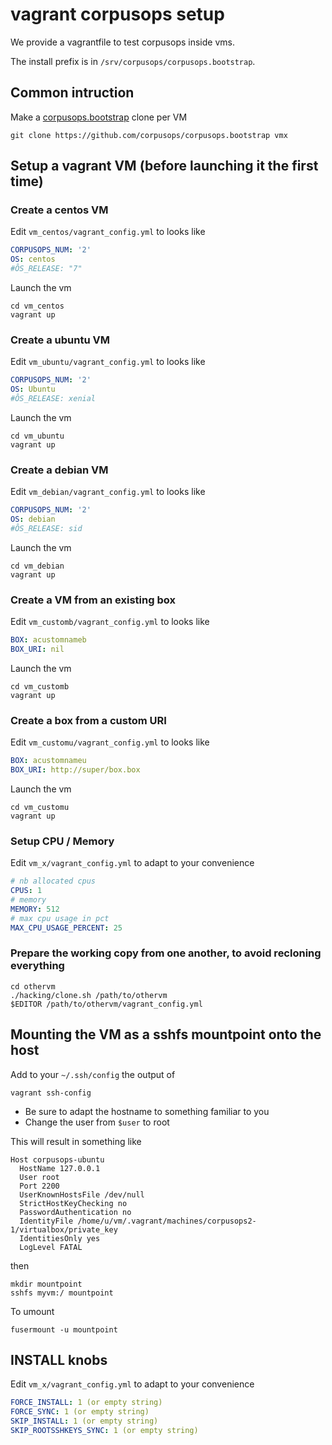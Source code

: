 # vagrant corpusops setup
We provide a vagrantfile to test corpusops inside vms.

The install prefix is in ``/srv/corpusops/corpusops.bootstrap``.

## Common intruction
Make a [corpusops.bootstrap](https://github.com/corpusops/corpusops.bootstrap) clone per VM
```
git clone https://github.com/corpusops/corpusops.bootstrap vmx
```

## Setup a vagrant VM (before launching it the first time)

### Create a centos VM
Edit ``vm_centos/vagrant_config.yml`` to looks like
```yaml
CORPUSOPS_NUM: '2'
OS: centos
#ÔS_RELEASE: "7"
```

Launch the vm
```
cd vm_centos
vagrant up
```

### Create a ubuntu VM
Edit ``vm_ubuntu/vagrant_config.yml`` to looks like
```yaml
CORPUSOPS_NUM: '2'
OS: Ubuntu
#ÔS_RELEASE: xenial

```
Launch the vm
```
cd vm_ubuntu
vagrant up
```

### Create a debian VM
Edit ``vm_debian/vagrant_config.yml`` to looks like
```yaml
CORPUSOPS_NUM: '2'
OS: debian
#ÔS_RELEASE: sid

```
Launch the vm
```
cd vm_debian
vagrant up
```

### Create a VM from an existing box
Edit ``vm_customb/vagrant_config.yml`` to looks like
```yaml
BOX: acustomnameb
BOX_URI: nil
```
Launch the vm
```
cd vm_customb
vagrant up
```

### Create a box from a custom URI
Edit ``vm_customu/vagrant_config.yml`` to looks like
```yaml
BOX: acustomnameu
BOX_URI: http://super/box.box
```
Launch the vm
```
cd vm_customu
vagrant up
```

### Setup CPU / Memory
Edit ``vm_x/vagrant_config.yml`` to adapt to your convenience
```yaml
# nb allocated cpus
CPUS: 1
# memory
MEMORY: 512
# max cpu usage in pct
MAX_CPU_USAGE_PERCENT: 25
```

### Prepare the working copy from one another, to avoid recloning everything
```
cd othervm
./hacking/clone.sh /path/to/othervm
$EDITOR /path/to/othervm/vagrant_config.yml
```

## Mounting the VM as a sshfs mountpoint onto the host
Add to your ``~/.ssh/config`` the output of
```
vagrant ssh-config
```

- Be sure to adapt the hostname to something familiar to you
- Change the user from ``$user`` to root

This will result in something like
```
Host corpusops-ubuntu
  HostName 127.0.0.1
  User root
  Port 2200
  UserKnownHostsFile /dev/null
  StrictHostKeyChecking no
  PasswordAuthentication no
  IdentityFile /home/u/vm/.vagrant/machines/corpusops2-1/virtualbox/private_key
  IdentitiesOnly yes
  LogLevel FATAL

```

then
```
mkdir mountpoint
sshfs myvm:/ mountpoint
```

To umount
```
fusermount -u mountpoint
```

## INSTALL knobs
Edit ``vm_x/vagrant_config.yml`` to adapt to your convenience
```yaml
FORCE_INSTALL: 1 (or empty string)
FORCE_SYNC: 1 (or empty string)
SKIP_INSTALL: 1 (or empty string)
SKIP_ROOTSSHKEYS_SYNC: 1 (or empty string)
```

